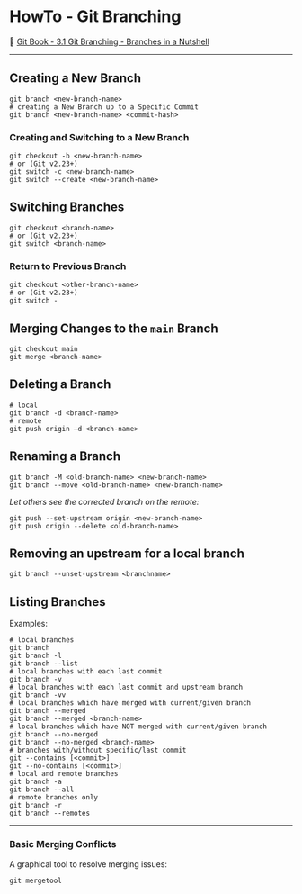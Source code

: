 # HowTo - Git Branching

:link: [Git Book - 3.1 Git Branching - Branches in a Nutshell](http://book.git-scm.com/book/en/v2/Git-Branching-Branches-in-a-Nutshell#ch03-git-branching)

----

## Creating a New Branch

```shell
git branch <new-branch-name>
# creating a New Branch up to a Specific Commit
git branch <new-branch-name> <commit-hash>
```

### Creating and Switching to a New Branch

```shell
git checkout -b <new-branch-name>
# or (Git v2.23+)
git switch -c <new-branch-name>
git switch --create <new-branch-name>
```

## Switching Branches

```shell
git checkout <branch-name>
# or (Git v2.23+)
git switch <branch-name>
```

### Return to Previous Branch

```shell
git checkout <other-branch-name>
# or (Git v2.23+)
git switch -
```

## Merging Changes to the `main` Branch

```shell
git checkout main
git merge <branch-name>
```

## Deleting a Branch

```shell
# local
git branch -d <branch-name>
# remote
git push origin –d <branch-name>
```

## Renaming a Branch

```shell
git branch -M <old-branch-name> <new-branch-name>
git branch --move <old-branch-name> <new-branch-name>
```

_Let others see the corrected branch on the remote:_

```shell
git push --set-upstream origin <new-branch-name>
git push origin --delete <old-branch-name>
```

## Removing an upstream for a local branch

```shell
git branch --unset-upstream <branchname>
```

## Listing Branches

Examples:

```shell
# local branches
git branch
git branch -l
git branch --list
# local branches with each last commit
git branch -v
# local branches with each last commit and upstream branch
git branch -vv
# local branches which have merged with current/given branch
git branch --merged
git branch --merged <branch-name>
# local branches which have NOT merged with current/given branch
git branch --no-merged
git branch --no-merged <branch-name>
# branches with/without specific/last commit
git --contains [<commit>]
git --no-contains [<commit>]
# local and remote branches
git branch -a
git branch --all
# remote branches only
git branch -r
git branch --remotes

```

----

### Basic Merging Conflicts

A graphical tool to resolve merging issues:

```shell
git mergetool
```
